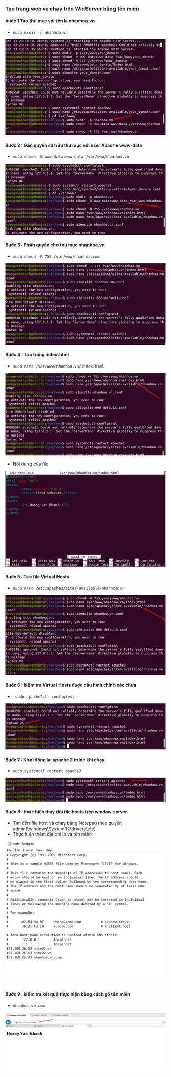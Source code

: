 ### Tạo trang web và chạy trên WinServer bằng tên miền
#### bước 1 Tạo thư mục với tên la nhanhoa.vn
- `sudo mkdir -p nhanhoa.vn`
<img src = "../img/31.png">

#### Bước 2 : Gán quyền sở hữu thư mục với user Apache www-data
- `sudo chown -R www-data:www-data /var/www/nhanhoa.vn`
<img src = "../img/32.png">

#### Bước 3 : Phân quyền cho thư mục nhanhoa.vn
-  `sudo chmod -R 755 /var/www/nhanhoa.com`
<img src = "../img/33.png">

#### Bước 4 : Tạo trang index.html
- `sudo nano /var/www/nhanhoa.vn/index.html`
<img src = "../img/24.png">

- Nội dung của file 
<img src = "../img/25.png">

#### Bước 5 : Tạo file Virtual Hosts
- `sudo nano /etc/apache2/sites-available/nhanhoa.vn`
<img src = "../img/26.png">

#### Bước 6 : kiểm tra Virtual Hosts được cấu hình chính xác chưa
- ` sudo apache2ctl configtest`
<img src = "../img/27.png">

#### Bước 7 : Khởi động lại apache 2 trước khi chạy 
- ` sudo systemctl restart apache2 `
<img src = "../img/28.png">

#### Bước 8 : thực hiện thay đổi file hosts trên window server.
- Tìm đến file host và chạy bằng Notepad theo quyền admin(\windows\System32\drivers\etc)
- Thực hiện thêm địa chỉ ip và tên miền
<img src = "../img/29.png">


#### Bước 9 : kiểm tra kết quả thực hiện bằng cách gõ tên miền 
- `nhanhoa.vn.com`
<img src = "../img/30.png">
